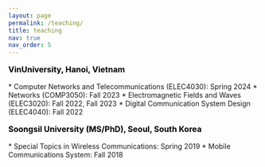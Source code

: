 ```yaml
---
layout: page
permalink: /teaching/
title: teaching
nav: true
nav_order: 5
---
```




<p style="text-align: left; color: black; font-size:16px;font-weight:bold">VinUniversity, Hanoi, Vietnam</p> 
* Computer Networks and Telecommunications (ELEC4030): Spring 2024
* Networks (COMP3050): Fall 2023
* Electromagnetic Fields and Waves (ELEC3020): Fall 2022, Fall 2023
* Digital Communication System Design (ELEC4040): Fall 2022

<p style="text-align: left; color: black; font-size:16px;font-weight:bold">Soongsil University (MS/PhD),  Seoul, South Korea</p> 
* Special Topics in  Wireless Communications:  Spring 2019
* Mobile Communications System: Fall 2018


